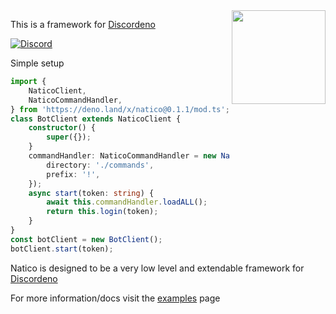 <img align="right" src="https://avatars.githubusercontent.com/u/85624930?s=200&v=4" height="150px">

This is a framework for [Discordeno](https://github.com/discordeno/discordeno)

[![Discord](https://img.shields.io/discord/748956745409232945?color=7289da&logo=discord&logoColor=dark)](https://discord.gg/KkMKCchJb8)

Simple setup

```ts
import {
	NaticoClient,
	NaticoCommandHandler,
} from 'https://deno.land/x/natico@0.1.1/mod.ts';
class BotClient extends NaticoClient {
	constructor() {
		super({});
	}
	commandHandler: NaticoCommandHandler = new NaticoCommandHandler(this, {
		directory: './commands',
		prefix: '!',
	});
	async start(token: string) {
		await this.commandHandler.loadALL();
		return this.login(token);
	}
}
const botClient = new BotClient();
botClient.start(token);
```

Natico is designed to be a very low level and extendable framework for [Discordeno](https://github.com/discordeno/discordeno)

For more information/docs visit the
[examples](https://github.com/naticoo/examplebot) page

